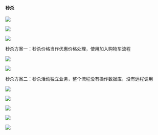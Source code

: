 #### 秒杀



![](https://gitee.com/enioy/img/raw/master/K8S/20201201151911.png) 



![](https://gitee.com/enioy/img/raw/master/K8S/20201201153420.png) 





![](https://gitee.com/enioy/img/raw/master/K8S/20201205162536.png) 





秒杀方案一：秒杀价格当作优惠价格处理，使用加入购物车流程

![](https://gitee.com/enioy/img/raw/master/K8S/20201208112421.png) 



![](https://gitee.com/enioy/img/raw/master/K8S/20201208111725.png) 



秒杀方案二：秒杀活动独立业务，整个流程没有操作数据库，没有远程调用

![](https://gitee.com/enioy/img/raw/master/K8S/20201208111808.png) 



![](https://gitee.com/enioy/img/raw/master/K8S/20201208131550.png) 







![](https://gitee.com/enioy/img/raw/master/K8S/20201208090006.png) 



![](https://gitee.com/enioy/img/raw/master/K8S/20201208090353.png)

 

![](https://gitee.com/enioy/img/raw/master/K8S/20201208090426.png) 



